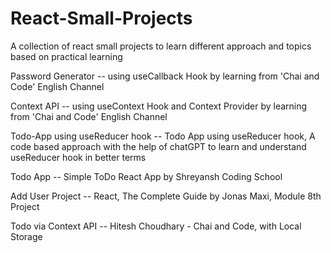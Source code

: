 # React-Small-Projects
A collection of react small projects to learn different approach and topics based on practical learning


  		
Password Generator -- using useCallback Hook by learning from 'Chai and Code' English Channel



Context API -- using useContext Hook and Context Provider by learning from 'Chai and Code' English Channel



Todo-App using useReducer hook  -- Todo App using useReducer hook, A code based approach with the help of chatGPT to learn and understand useReducer hook in better terms



Todo App -- Simple ToDo React App by Shreyansh Coding School 



Add User Project -- React, The Complete Guide by Jonas Maxi, Module 8th Project



Todo via Context API -- Hitesh Choudhary - Chai and Code, with Local Storage
 
